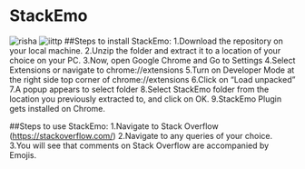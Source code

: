 # StackEmo
![risha](https://user-images.githubusercontent.com/42757231/99287545-674cf400-2860-11eb-80b6-4c0346f4a193.png)
![iittp](https://user-images.githubusercontent.com/42757231/99287625-8186d200-2860-11eb-91a4-aa69ff57d9f2.png)
##Steps to install StackEmo:
1.Download the repository on your local machine.
2.Unzip the folder and extract it to a location of your choice on your PC.
3.Now, open Google Chrome and Go to Settings
4.Select Extensions or navigate to chrome://extensions
5.Turn on Developer Mode at the right side top corner of chrome://extensions
6.Click on “Load unpacked”
7.A popup appears to select folder
8.Select StackEmo folder from the location you previously extracted to, and click on OK.
9.StackEmo Plugin gets installed on Chrome.

##Steps to use StackEmo:
1.Navigate to Stack Overflow (https://stackoverflow.com/)
2.Navigate to any queries of your choice. 
3.You will see that comments on Stack Overflow are accompanied by Emojis.
